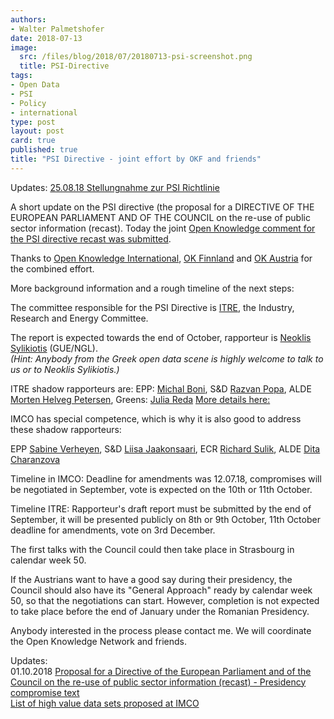 ```yaml
---
authors: 
- Walter Palmetshofer
date: 2018-07-13
image:
  src: /files/blog/2018/07/20180713-psi-screenshot.png
  title: PSI-Directive
tags:
- Open Data
- PSI
- Policy
- international
type: post
layout: post
card: true
published: true
title: "PSI Directive - joint effort by OKF and friends"  
---
```


Updates: 
[25.08.18 Stellungnahme zur PSI Richtlinie](https://github.com/okfde/okfn.de/blob/master/files/blog/2018/08/Stellungnahme-OKFDE-PSI-Richtlinie.pdf)<br>


A short update on the PSI directive (the 
proposal for a DIRECTIVE OF THE EUROPEAN PARLIAMENT AND OF THE COUNCIL on the re-use of public sector information (recast). 
Today the joint [Open Knowledge comment for the PSI directive recast was submitted](https://github.com/okfde/okfn.de/blob/master/files/blog/2018/08/OKF-PSI-Directive-amendments.pdf).

Thanks to [Open Knowledge International](https://blog.okfn.org/2018/06/21/europes-proposed-psi-directive-a-good-baseline-for-future-open-data-policies/), [OK Finnland](http://okf.fi) and [OK Austria](https://okfn.at) for the combined effort.

More background information and a rough timeline of the next steps:

The committee responsible for the PSI Directive is [ITRE](http://www.europarl.europa.eu/committees/en/itre/home.html), the Industry, Research and Energy Committee.

The report is expected towards the end of October, rapporteur is [Neoklis Sylikiotis](http://www.europarl.europa.eu/meps/nl/124689/NEOKLIS_SYLIKIOTIS_home.html) (GUE/NGL).<br> 
<i>(Hint: Anybody from the Greek open data scene is highly welcome to talk to us or to Neoklis Sylikiotis.)</i>

ITRE shadow rapporteurs are: EPP: [Michal Boni](http://www.europarl.europa.eu/meps/nl/124896/MICHAL_BONI_home.html), S&D [Razvan Popa](http://www.europarl.europa.eu/meps/en/189490/Răzvan_POPA_home.html), ALDE [Morten Helveg Petersen](http://www.europarl.europa.eu/meps/en/124872/MORTEN+HELVEG_PETERSEN_home.html), Greens: [Julia Reda](http://www.europarl.europa.eu/meps/nl/124816/JULIA_REDA_home.html)
[More details here:](http://www.europarl.europa.eu/oeil/popups/ficheprocedure.do?lang=&reference=2018/0111(COD))

IMCO has special competence, which is why it is also good to address these shadow rapporteurs:

EPP [Sabine Verheyen](http://www.europarl.europa.eu/meps/nl/96756/SABINE_VERHEYEN_home.html), S&D [Liisa Jaakonsaari](http://www.europarl.europa.eu/meps/fi/96684/LIISA_JAAKONSAARI_home.html), ECR [Richard Sulik](http://www.europarl.europa.eu/meps/nl/124928/RICHARD_SULIK_home.html), ALDE [Dita Charanzova](http://www.europarl.europa.eu/meps/nl/124708/DITA_CHARANZOVA_home.html)

Timeline in IMCO: Deadline for amendments was 12.07.18, compromises will be negotiated in September, vote is expected on the 10th or 11th October.

Timeline ITRE: Rapporteur's draft report must be submitted by the end of September, it will be presented publicly on 8th or 9th October, 11th October deadline for amendments, vote on 3rd December.

The first talks with the Council could then take place in Strasbourg in calendar week 50.

If the Austrians want to have a good say during their presidency, the Council should also have its "General Approach" ready by calendar week 50, so that the negotiations can start. However, completion is not expected to take place before the end of January under the Romanian Presidency.


Anybody interested in the process please contact me.
We will coordinate the Open Knowledge Network and friends.


Updates:<br>
01.10.2018 [Proposal for a Directive of the European Parliament and of the Council on the re-use of public sector information (recast) - Presidency compromise text](http://data.consilium.europa.eu/doc/document/ST-12466-2018-INIT/en/pdf)
<br>
[List of high value data sets proposed at IMCO](https://github.com/okfde/okfn.de/blob/master/files/blog/2018/08/PSI-high-value-data-sets.csv)

